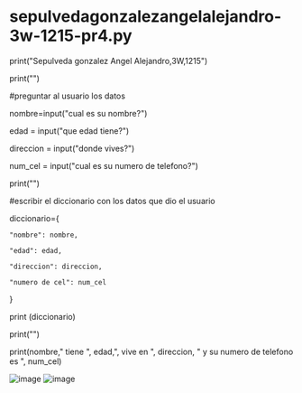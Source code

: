 # sepulvedagonzalezangelalejandro-3w-1215-pr4.py

print("Sepulveda gonzalez Angel Alejandro,3W,1215")

print("")

#preguntar al usuario  los datos

nombre=input("cual es su nombre?")

edad = input("que edad tiene?")

direccion = input("donde vives?")

num_cel = input("cual es su numero de telefono?")

print("")

#escribir el diccionario con los datos que dio el usuario

diccionario={

    "nombre": nombre,
    
    "edad": edad,
    
    "direccion": direccion,
    
    "numero de cel": num_cel
}

print (diccionario)

print("")

print(nombre," tiene ", edad,", vive en ", direccion, " y su numero de telefono es ", num_cel)

![image](https://github.com/user-attachments/assets/ce31ff87-0000-4476-bdcf-5c5fe52b852b)
![image](https://github.com/user-attachments/assets/bec29a3e-4ccf-423b-9b51-f569785ef90b)
